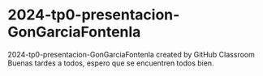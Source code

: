 # 2024-tp0-presentacion-GonGarciaFontenla
2024-tp0-presentacion-GonGarciaFontenla created by GitHub Classroom
Buenas tardes a todos, espero que se encuentren todos bien. 

